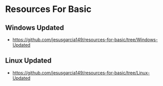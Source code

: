# Resources For Basic

## Windows Updated
- https://github.com/jesusgarcia149/resources-for-basic/tree/Windows-Updated

## Linux Updated
- https://github.com/jesusgarcia149/resources-for-basic/tree/Linux-Updated
